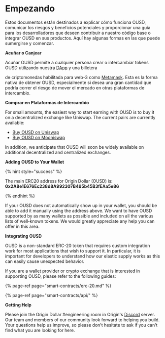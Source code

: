 # Empezando

Estos documentos están destinados a explicar cómo funciona OUSD, comunicar los riesgos y beneficios potenciales y proporcionar una guía para los desarrolladores que deseen contribuir a nuestro código base o integrar OUSD en sus productos. Aquí hay algunas formas en las que puede sumergirse y comenzar.

**Acuñar o Canjear**

Acuñar OUSD permite a cualquier persona crear o intercambiar tokens OUSD utilizando nuestra [DApp](www.ousd.com) y una billetera

 de criptomonedas habilitada para web-3 como [ Metamask](https://www.metamask.io). Esta es la forma nativa de obtener OUSD, especialmente si desea una gran cantidad que podría correr el riesgo de mover el mercado en otras plataformas de intercambio.</p> 

**Comprar en Plataformas de Intercambio**

For small amounts, the easiest way to start earning with OUSD is to buy it on a decentralized exchange like Uniswap. The current pairs are currently available:

* [Buy OUSD on Uniswap](https://app.uniswap.org/#/swap?outputCurrency=0x2A8e1E676Ec238d8A992307B495b45B3fEAa5e86)
* [Buy OUSD on Mooniswap](https://mooniswap.exchange/#/swap?outputToken=0x2a8e1e676ec238d8a992307b495b45b3feaa5e86)

In addition, we anticipate that OUSD will soon be widely available on additional decentralized and centralized exchanges.

**Adding OUSD to Your Wallet**

{% hint style="success" %}

The main ERC20 address for Origin Dollar \(OUSD\) is:   
**0x2A8e1E676Ec238d8A992307B495b45B3fEAa5e86** 

{% endhint %}

If your OUSD does not automatically show up in your wallet, you should be able to add it manually using the address above. We want to have OUSD supported by as many wallets as possible and included on all the various lists of well-known tokens. We would greatly appreciate any help you can offer in this area. 

**Integrating OUSD**

OUSD is a non-standard ERC-20 token that requires custom integration work for most applications that wish to support it. In particular, it is important for developers to understand how our elastic supply works as this can easily cause unexpected behavior.

If you are a wallet provider or crypto exchange that is interested in supporting OUSD, please refer to the following guides: 

{% page-ref page="smart-contracts/erc-20.md" %}

{% page-ref page="smart-contracts/api/" %}

**Getting Help**

Please join the Origin Dollar \#engineering room in Origin's [Discord](www.originprotocol.com/discord) server.  Our team and members of our community look forward to helping you build. Your questions help us improve, so please don't hesitate to ask if you can't find what you are looking for here.

